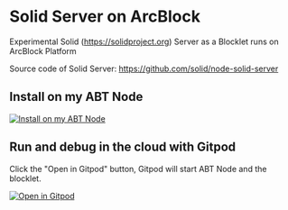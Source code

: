 # Solid Server on ArcBlock
Experimental Solid (https://solidproject.org) Server as a Blocklet runs on ArcBlock Platform

Source code of Solid Server: https://github.com/solid/node-solid-server

## Install on my ABT Node

[![Install on my ABT Node](https://raw.githubusercontent.com/blocklet/development-guide/main/assets/install_on_abtnode.svg)](https://install.arcblock.io/?action=blocklet-install&meta_url=https%3A%2F%2Fgithub.com%2Fblocklet%2Fsolid-on-arcblock%2Freleases%2Fdownload%2F1.3.0%2Fblocklet.json)

## Run and debug in the cloud with Gitpod

Click the "Open in Gitpod" button, Gitpod will start ABT Node and the blocklet.

[![Open in Gitpod](https://gitpod.io/button/open-in-gitpod.svg)](https://gitpod.io/#https://github.com/blocklet/solid-on-arcblock)
